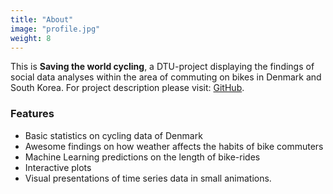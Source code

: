 ```yaml
---
title: "About"
image: "profile.jpg"
weight: 8
---
```


This is **Saving the world cycling**, a DTU-project displaying the findings of social data analyses within the area of commuting on bikes in Denmark and South Korea. For project description please visit: [GitHub](https://github.com/suneman/socialdata2022/wiki/Final-Project).

### Features

* Basic statistics on cycling data of Denmark
* Awesome findings on how weather affects the habits of bike commuters
* Machine Learning predictions on the length of bike-rides
* Interactive plots
* Visual presentations of time series data in small animations.